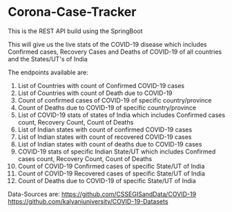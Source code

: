 # Corona-Case-Tracker
This is the REST API build using the SpringBoot

This will give us the live stats of the COVID-19 disease which includes Confirmed cases, Recovery Cases and Deaths of COVID-19 of all countries and the States/UT's of India


The endpoints available are:
1. List of Countries with count of Confirmed COVID-19 cases
2. List of Countries with count of Death due to COVID-19 
3. Count of confirmed cases of COVID-19 of specific country/province
4. Count of Deaths due to COVID-19 of specific country/province
5. List of COVID-19 stats of states of India which includes Confirmed cases count, Recovery Count, Count of Deaths
6. List of Indian states with count of confirmed COVID-19 cases
7. List of Indian states with count of recovered COVID-19 cases
8. List of Indian states with count of deaths due to COVID-19 cases
9. COVID-19 stats of specific Indian State/UT which includes Confirmed cases count, Recovery Count, Count of Deaths
10. Count of COVID-19 Confirmed cases of specific State/UT of India
11. Count of COVID-19 Recovered cases of specific State/UT of India
12. Count of Deaths due to COVID-19  of specific State/UT of India


Data-Sources are:
https://github.com/CSSEGISandData/COVID-19
https://github.com/kalyaniuniversity/COVID-19-Datasets
